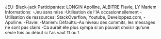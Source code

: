 JEU: Black-jack
Participantes: LONGIN Apolline, ALBITRE Flavie, LY Mariem
Informations: -Jeu sans mise 
              -Utilisation de l'IA occasionnellement
              -Utilisation de ressources: StackOverflow, Youtube, Developpez.com, 
              -Apolline:
              -Flavie:
              -Mariem:
Défaults:-Au niveau des commits, les messages ne sont pas clairs
          -Ca aurait éte plus sympa si on pouvait choisir qu'une seule fois au début si l'as vaut 11 ou 1